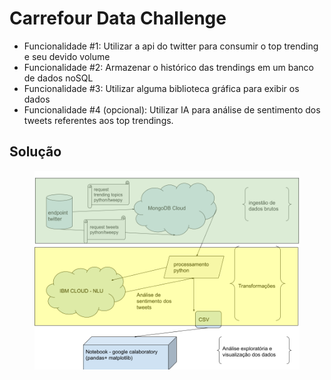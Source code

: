<h1> Carrefour Data Challenge </h1>

<ul>
  <li>Funcionalidade #1: Utilizar a api do twitter para consumir o top trending e seu devido volume</li>
  <li>Funcionalidade #2: Armazenar o histórico das trendings em um banco de dados noSQL</li>
  <li>Funcionalidade #3: Utilizar alguma biblioteca gráfica para exibir os dados</li>
  <li>Funcionalidade #4 (opcional): Utilizar IA para análise de sentimento dos tweets referentes aos top trendings.</li>
</ul>
<h2> Solução</h2>
<figure>
  <img src="https://github.com/desenvolvedorjairomonassa/carrefourdatachallenge/blob/main/carrefour.png" alt="Desenvolvimento">
</figure>
